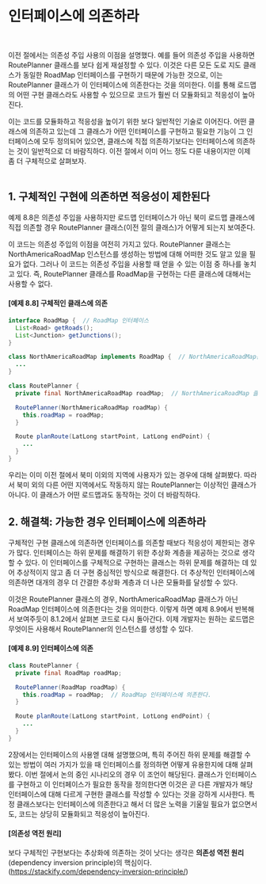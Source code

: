 # 인터페이스에 의존하라
<br/>

이전 절에서는 의존성 주입 사용의 이점을 설명했다. 예를 들어 의존성 주입을 사용하면 RoutePlanner 클래스를 보다 쉽게 재설정할 수 있다.
이것은 다른 모든 도로 지도 클래스가 동일한 RoadMap 인터페이스를 구현하기 때문에 가능한 것으로, 이는 RoutePlanner 클래스가 이 인터페이스에 의존한다는 것을 의미한다.
이를 통해 로드맵의 어떤 구현 클래스라도 사용할 수 있으므로 코드가 훨씬 더 모듈화되고 적응성이 높아진다.

이는 코드를 모듈화하고 적응성을 높이기 위한 보다 일반적인 기술로 이어진다.
어떤 클래스에 의존하고 있는데 그 클래스가 어떤 인터페이스를 구현하고 필요한 기능이 그 인터페이스에 모두 정의되어 있으면, 클래스에 직접 의존하기보다는
인터페이스에 의존하는 것이 일반적으로 더 바람직하다. 이전 절에서 이미 어느 정도 다룬 내용이지만 이제 좀 더 구체적으로 살펴보자.
<br/>
<br/>
## 1. 구체적인 구현에 의존하면 적응성이 제한된다
예제 8.8은 의존성 주입을 사용하지만 로드맵 인터페이스가 아닌 북미 로드맵 클래스에 직접 의존할 경우 RoutePlanner 클래스(이전 절의 클래스)가 어떻게 되는지 보여준다.

이 코드는 의존성 주입의 이점을 여전히 가지고 있다. RoutePlanner 클래스는 NorthAmericaRoadMap 인스턴스를 생성하는 방법에 대해 어떠한 것도 알고 있을 필요가 없다.
그러나 이 코드는 의존성 주입을 사용할 때 얻을 수 있는 이점 중 하나를 놓치고 있다. 즉, RoutePlanner 클래스를 RoadMap을 구현하는 다른 클래스에 대해서는 사용할 수 없다.

#### [예제 8.8] 구체적인 클래스에 의존
```java
interface RoadMap {  // RoadMap 인터페이스
  List<Road> getRoads();
  List<Junction> getJunctions();
}

class NorthAmericaRoadMap implements RoadMap {  // NorthAmericaRoadMap은 RoadMap 인터페이스를 구현한다.
  ...
}

class RoutePlanner {
  private final NorthAmericaRoadMap roadMap;  // NorthAmericaRoadMap 클래스에 직접 의존한다.

  RoutePlanner(NorthAmericaRoadMap roadMap) {
    this.roadMap = roadMap;
  }

  Route planRoute(LatLong startPoint, LatLong endPoint) {
    ...
  }
}
```
우리는 이미 이전 절에서 북미 이외의 지역에 사용자가 있는 경우에 대해 살펴봤다. 따라서 북미 외의 다른 어떤 지역에서도 작동하지 않는 RoutePlanner는 이상적인 클래스가 아니다.
이 클래스가 어떤 로드맵과도 동작하는 것이 더 바람직하다.

## 2. 해결책: 가능한 경우 인터페이스에 의존하라
구체적인 구현 클래스에 의존하면 인터페이스를 의존할 때보다 적응성이 제한되는 경우가 많다. 인터페이스는 하위 문제를 해결하기 위한 추상화 계층을 제공하는 것으로 생각할 수 있다.
이 인터페이스를 구체적으로 구현하는 클래스는 하위 문제를 해결하는 데 있어 추상적이지 않고 좀 더 구현 중심적인 방식으로 해결한다.
더 추상적인 인터페이스에 의존하면 대개의 경우 더 간결한 추상화 계층과 더 나은 모듈화를 달성할 수 있다.

이것은 RoutePlanner 클래스의 경우, NorthAmericaRoadMap 클래스가 아닌 RoadMap 인터페이스에 의존한다는 것을 의미한다.
이렇게 하면 예제 8.9에서 반복해서 보여주듯이 8.1.2에서 살펴본 코드로 다시 돌아간다. 이제 개발자는 원하는 로드맵은 무엇이든 사용해서 RoutePlanner의 인스턴스를 생성할 수 있다.

#### [예제 8.9] 인터페이스에 의존
```java
class RoutePlanner {
  private final RoadMap roadMap;

  RoutePlanner(RoadMap roadMap) {
    this.roadMap = roadMap;  // RoadMap 인터페이스에 의존한다.
  }

  Route planRoute(LatLong startPoint, LotLong endPoint) {
    ...
  }
}
```
2장에서는 인터페이스의 사용엗 대해 설명했으며, 특히 주어진 하위 문제를 해결할 수 있는 방법이 여러 가지가 있을 때 인터페이스를 정의하면 어떻게 유용한지에 대해 살펴봤다.
이번 절에서 논의 중인 시나리오의 경우 이 조언이 해당된다.
클래스가 인터페이스를 구현하고 이 인터페이스가 필요한 동작을 정의한다면 이것은 곧 다른 개발자가 해당 인터페이스에 대해 다르게 구현한 클래스를 작성할 수 있다는 것을
강하게 시사한다. 특정 클래스보다는 인터페이스에 의존한다고 해서 더 많은 노력을 기울일 필요가 없으면서도, 코드는 상당히 모듈화되고 적응성이 높아진다.

#### [의존성 역전 원리]
보다 구체적인 구현보다는 추상화에 의존하는 것이 낫다는 생각은 **의존성 역전 원리**(dependency inversion principle)의 핵심이다.
(https://stackify.com/dependency-inversion-principle/)
